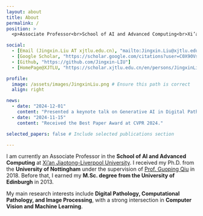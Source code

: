 ```yaml
---
layout: about
title: About
permalink: /
position: >
  <p>Associate Professor<br>School of AI and Advanced Computing<br>Xi’an Jiaotong-Liverpool University</p>

social:
  - [Email (Jingxin.Liu AT xjtlu.edu.cn), "mailto:Jingxin.Liu@xjtlu.edu.cn"]
  - [Google Scholar, "https://scholar.google.com/citations?user=C0X90VsAAAAJ&hl=en"]
  - [Github, "https://github.com/Jingxin-LIU"]
  - [HomePage@XJTLU, "https://scholar.xjtlu.edu.cn/en/persons/JingxinLiu"]

profile:
  image: /assets/images/JingxinLiu.png # Ensure this path is correct
  align: right

news:
  - date: "2024-12-01"
    content: "Presented a keynote talk on Generative AI in Digital Pathology at ICML 2024."
  - date: "2024-11-15"
    content: "Received the Best Paper Award at CVPR 2024."

selected_papers: false # Include selected publications section

---
```


I am currently an Associate Professor in the **School of AI and Advanced Computing** at [Xi’an Jiaotong-Liverpool University](https://www.xjtlu.edu.cn/). I received my Ph.D. from the **University of Nottingham** under the supervision of [Prof. Guoping Qiu](https://www.nottingham.edu.cn/en/about/university-leadership/university-leadership.aspx) in 2018. Before that, I earned my **M.Sc. degree from the University of Edinburgh** in 2013.

My main research interests include **Digital Pathology, Computational Pathology, and Image Processing**, with a strong intersection in **Computer Vision and Machine Learning**.
